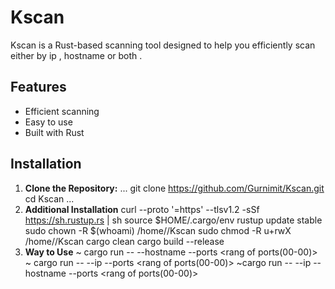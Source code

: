 # Kscan

Kscan is a Rust-based scanning tool designed to help you efficiently scan either by ip , hostname or both . 

## Features
- Efficient scanning
- Easy to use
- Built with Rust

## Installation

1. **Clone the Repository:**
   ...
   git clone https://github.com/Gurnimit/Kscan.git
   cd Kscan
   ...
3. **Additional Installation**
   curl --proto '=https' --tlsv1.2 -sSf https://sh.rustup.rs | sh
   source $HOME/.cargo/env
   rustup update stable
   sudo chown -R $(whoami) /home/<your device name>/Kscan
   sudo chmod -R u+rwX /home/<your device name>/Kscan
   cargo clean
   cargo build --release
4. **Way to Use**
   ~ cargo run -- --hostname <hostname> --ports <rang of ports(00-00)>
   ~ cargo run -- --ip <ip> --ports <rang of ports(00-00)>
   ~cargo run -- --ip <ip> --hostname <hostname> --ports <rang of ports(00-00)>
